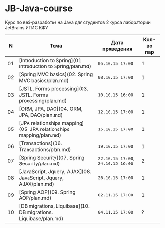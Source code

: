 # JB-Java-course
Курс по веб-разработке на Java для студентов 2 курса лаборатории JetBrains ИТИС КФУ

N | Тема | Дата проведения | Кол-во пар
--- | ------------ | ------------- | -------------
01 | [Introduction to Spring](01. Introduction to Spring/plan.md) | `05.10.15 17:00` | 1
02 | [Spring MVC basics](02. Spring MVC basics/plan.md) | `08.10.15 17:00` | 1
03 | [JSTL. Forms processing](03. JSTL. Forms processing/plan.md) | `10.10.15 16:00` | 1
04 | [ORM, JPA, DAO](04. ORM, JPA, DAO/plan.md) | `12.10.15 17:00` | 1
05 | [JPA relationships mapping](05. JPA relationships mapping/plan.md) | `15.10.15 17:00` | 1
06 | [Transactions](06. Transactions/plan.md) | `19.10.15 17:00` | 1
07 | [Spring Security](07. Spring Security/plan.md) | `22.10.15 17:00`, `24.10.15 16:00` | 2
08 | [JavaScript, Jquery, AJAX](08. JavaScript, Jquery, AJAX/plan.md) | `26.10.15 17:00` | 1
09 | [Spring AOP](09. Spring AOP/plan.md) | `02.11.15 17:00` | 1
10 | [DB migrations, Liquibase](10. DB migrations. Liquibase/plan.md) | `04.11.15 17:00` | ?

